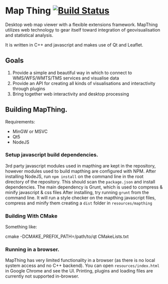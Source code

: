 # Map Thing [![Build Status](https://travis-ci.org/JamesRamm/MapThing.svg?branch=master)](https://travis-ci.org/JamesRamm/MapThing)

Desktop web map viewer with a flexible extensions framework. MapThing utilizes web technology to gear itself toward integration of geovisualisation and statistical analysis. 

It is written in C++ and javascript and makes use of Qt and Leaflet.

## Goals
1. Provide a simple and beautiful way in which to connect to WMS/WFS/WMTS/TMS services and visualise data
2. Provide an API for creating all kinds of visualisations and interactivity through plugins
3. Bring together web interactivity and desktop processing 

## Building MapThing.

Requirements:

- MinGW or MSVC
- Qt5
- NodeJS

### Setup javascript build dependencies.

3rd party javascript modules used in mapthing are kept in the repository, however modules used to build
mapthing are configured with NPM. After installing NodeJS, run `npm install` on the command line in the root directory
of the repository. 
This should scan the `package.json` and install dependencies. The main dependency is Grunt, which is used to compress & minify javascript & css files
After installing, try running `grunt` from the command line. It will run a style checker on the mapthing javascript files, compress and minify them creating a 
`dist` folder in `resources/mapthing`

### Building With CMake
Something like:

  cmake -DCMAKE_PREFIX_PATH=/path/to/qt CMakeLists.txt

### Running in a browser.

MapThing has very limited functionality in a browser (as there is no local system access and no C++ backend). 
You can open `resources/index.html` in Google Chrome and see the UI. Printing, plugins and loading files are currently not supported in-browser. 



